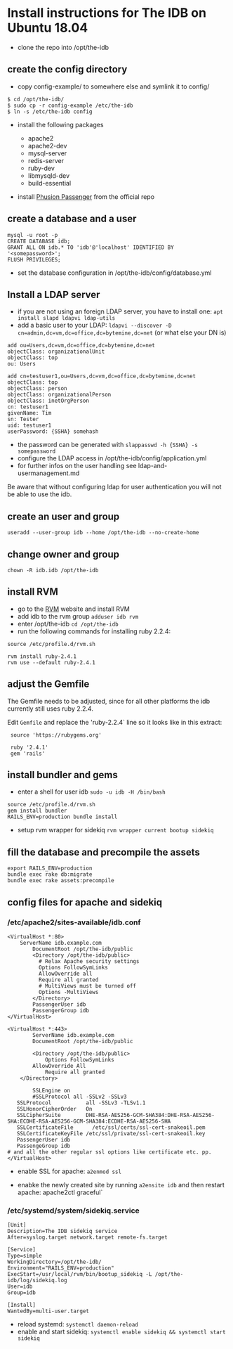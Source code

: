 # Install instructions for The IDB on Ubuntu 18.04

* clone the repo into /opt/the-idb

## create the config directory

* copy config-example/ to somewhere else and symlink it to config/
```
$ cd /opt/the-idb/
$ sudo cp -r config-example /etc/the-idb
$ ln -s /etc/the-idb config
```

* install the following packages
    * apache2
	* apache2-dev
    * mysql-server
    * redis-server
    * ruby-dev
    * libmysqld-dev
    * build-essential
 
* install [Phusion Passenger](https://www.phusionpassenger.com/library/install/nginx/install/oss/bionic/) from the official repo

## create a database and a user
```
mysql -u root -p
CREATE DATABASE idb;
GRANT ALL ON idb.* TO 'idb'@'localhost' IDENTIFIED BY '<somepassword>';
FLUSH PRIVILEGES;
```

* set the database configuration in /opt/the-idb/config/database.yml

## Install a LDAP server

* if you are not using an foreign LDAP server, you have to install one: `apt install slapd ldapvi ldap-utils`
* add a basic user to your LDAP: `ldapvi --discover -D cn=admin,dc=vm,dc=office,dc=bytemine,dc=net` (or what else your DN is)

```
add ou=Users,dc=vm,dc=office,dc=bytemine,dc=net
objectClass: organizationalUnit
objectClass: top
ou: Users

add cn=testuser1,ou=Users,dc=vm,dc=office,dc=bytemine,dc=net
objectClass: top
objectClass: person
objectClass: organizationalPerson
objectClass: inetOrgPerson
cn: testuser1
givenName: Tim
sn: Tester
uid: testuser1
userPassword: {SSHA} somehash
```

* the password can be generated with `slappasswd -h {SSHA} -s somepassword`
* configure the LDAP access in /opt/the-idb/config/application.yml
* for further infos on the user handling see ldap-and-usermanagement.md

Be aware that without configuring ldap for user authentication you will not be able
to use the idb.

## create an user and group

`useradd --user-group idb --home /opt/the-idb --no-create-home`

## change owner and group

`chown -R idb.idb /opt/the-idb`

## install  RVM

* go to the [RVM](https://rvm.io/) website and install RVM
* add idb to the rvm group `adduser idb rvm`
* enter /opt/the-idb `cd /opt/the-idb` 
* run the following commands for installing ruby 2.2.4:
```
source /etc/profile.d/rvm.sh

rvm install ruby-2.4.1
rvm use --default ruby-2.4.1
```

## adjust the Gemfile

The Gemfile needs to be adjusted, since for all other platforms the idb currently still uses ruby 2.2.4.

Edit `Gemfile` and replace the 'ruby-2.2.4` line so it looks like in this extract:

```
 source 'https://rubygems.org'

 ruby '2.4.1'
 gem 'rails'
```

## install bundler and gems

* enter a shell for user idb `sudo -u idb -H /bin/bash`

```
source /etc/profile.d/rvm.sh
gem install bundler
RAILS_ENV=production bundle install
```
* setup rvm wrapper for sidekiq `rvm wrapper current bootup sidekiq`


## fill the database and precompile the assets
```
export RAILS_ENV=production
bundle exec rake db:migrate
bundle exec rake assets:precompile
```

## config files for apache and sidekiq

### /etc/apache2/sites-available/idb.conf

```
<VirtualHost *:80>
    ServerName idb.example.com
        DocumentRoot /opt/the-idb/public
        <Directory /opt/the-idb/public>
          # Relax Apache security settings
          Options FollowSymLinks
          AllowOverride all
          Require all granted
          # MultiViews must be turned off
          Options -MultiViews
        </Directory>
        PassengerUser idb 
        PassengerGroup idb
</VirtualHost>

<VirtualHost *:443>
        ServerName idb.example.com
        DocumentRoot /opt/the-idb/public

        <Directory /opt/the-idb/public>
            Options FollowSymLinks
        AllowOverride All
            Require all granted
    </Directory>

        SSLEngine on
        #SSLProtocol all -SSLv2 -SSLv3 
   SSLProtocol           all -SSLv3 -TLSv1.1
   SSLHonorCipherOrder   On
   SSLCipherSuite        DHE-RSA-AES256-GCM-SHA384:DHE-RSA-AES256-SHA:ECDHE-RSA-AES256-GCM-SHA384:ECDHE-RSA-AES256-SHA
   SSLCertificateFile      /etc/ssl/certs/ssl-cert-snakeoil.pem
   SSLCertificateKeyFile /etc/ssl/private/ssl-cert-snakeoil.key
   PassengerUser idb 
   PassengeGroup idb
# and all the other regular ssl options like certificate etc. pp.
</VirtualHost>
```

* enable SSL for apache: `a2enmod ssl`

* enabke the newly created site by running `a2ensite idb` and then restart apache: apache2ctl graceful`

### /etc/systemd/system/sidekiq.service
```
[Unit]
Description=The IDB sidekiq service
After=syslog.target network.target remote-fs.target

[Service]
Type=simple
WorkingDirectory=/opt/the-idb/
Environment="RAILS_ENV=production"
ExecStart=/usr/local/rvm/bin/bootup_sidekiq -L /opt/the-idb/log/sidekiq.log
User=idb
Group=idb

[Install]
WantedBy=multi-user.target

```

* reload systemd: `systemctl daemon-reload`
* enable and start sidekiq: `systemctl enable sidekiq && systemctl start sidekiq`
